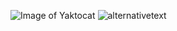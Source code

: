 ![Image of Yaktocat](https://images.unsplash.com/photo-1485359466996-ba9d9b4958b9?ixlib=rb-1.2.1&ixid=eyJhcHBfaWQiOjEyMDd9&auto=format&fit=crop&w=1050&q=80)
![alternativetext](subfolder/102.jpeg)
